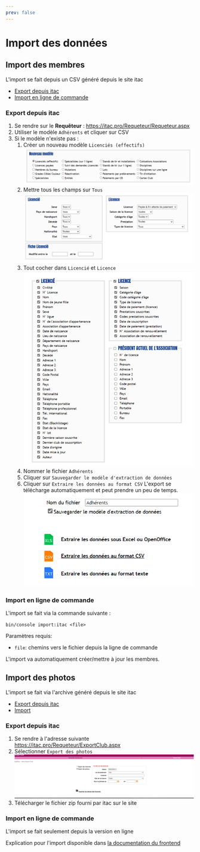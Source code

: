 ```yaml
---
prev: false
---
```


<script setup>
import RoleLevelComponent from '../../../components/RoleLevelComponent.vue'
</script>

# Import des données <RoleLevelComponent level="admin" />

## Import des membres
L'import se fait depuis un CSV généré depuis le site itac

- [Export depuis itac](#export-depuis-itac)
- [Import en ligne de commande](#import-en-ligne-de-commande)

### Export depuis itac
1. Se rendre sur le **Requêteur** : https://itac.pro/Requeteur/Requeteur.aspx
2. Utiliser le modèle `Adhérents` et cliquer sur CSV
3. Si le modèle n'existe pas : 
   1. Créer un nouveau modèle `Licenciés (effectifs)`  
      ![](./images/import-donnees/export-itac-membres-1.png)
   2. Mettre tous les champs sur `Tous`
      ![](./images/import-donnees/export-itac-membres-2.png)
   3. Tout cocher dans `Licencié` et `Licence`
      ![](./images/import-donnees/export-itac-membres-3.png)
   4. Nommer le fichier `Adhérents`
   5. Cliquer sur `Sauvegarder le modèle d'extraction de données`
   6. Cliquer sur `Extraire les données au format CSV` 
      L'export se télécharge automatiquement et peut prendre un peu de temps.
      ![](./images/import-donnees/export-itac-membres-4.png)


### Import en ligne de commande
L'import se fait via la commande suivante :

```shell
bin/console import:itac <file>
```

Paramètres requis:
- `file`: chemins vers le fichier depuis la ligne de commande

L'import va automatiquement créer/mettre à jour les membres.

## Import des photos
L'import se fait via l'archive généré depuis le site itac

- [Export depuis itac](#export-depuis-itac-1)
- [Import](#import-en-ligne-de-commande-1)
### Export depuis itac

1. Se rendre à l'adresse suivante https://itac.pro/Requeteur/ExportClub.aspx
2. Sélectionner `Export des photos`   
   ![](images/import-donnees/import-photo-1.jpg)
3. Télécharger le fichier zip fourni par itac sur le site

### Import en ligne de commande
L'import se fait seulement depuis la version en ligne

Explication pour l'import disponible dans [la documentation du frontend](/frontend/docs/import/itac#import-depuis-le-site)
